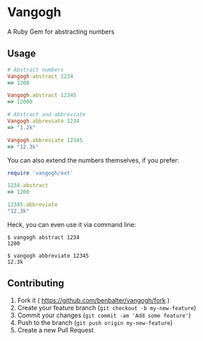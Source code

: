 # Vangogh

A Ruby Gem for abstracting numbers

## Usage

```Ruby
# Abstract numbers
Vangogh.abstract 1234
=> 1200

Vangogh.abstract 12345
=> 12000

# Abstract and abbreviate
Vangogh.abbreviate 1234
=> "1.2k"

Vangogh.abbreviate 12345
=> "12.3k"
```

You can also extend the numbers themselves, if you prefer:

```ruby
require 'vangogh/ext'

1234.abstract
=> 1200

12345.abbreviate
"12.3k"
```

Heck, you can even use it via command line:

```
$ vangogh abstract 1234
1200

$ vangogh abbreviate 12345
12.3k
```

## Contributing

1. Fork it ( https://github.com/benbalter/vangogh/fork )
2. Create your feature branch (`git checkout -b my-new-feature`)
3. Commit your changes (`git commit -am 'Add some feature'`)
4. Push to the branch (`git push origin my-new-feature`)
5. Create a new Pull Request
